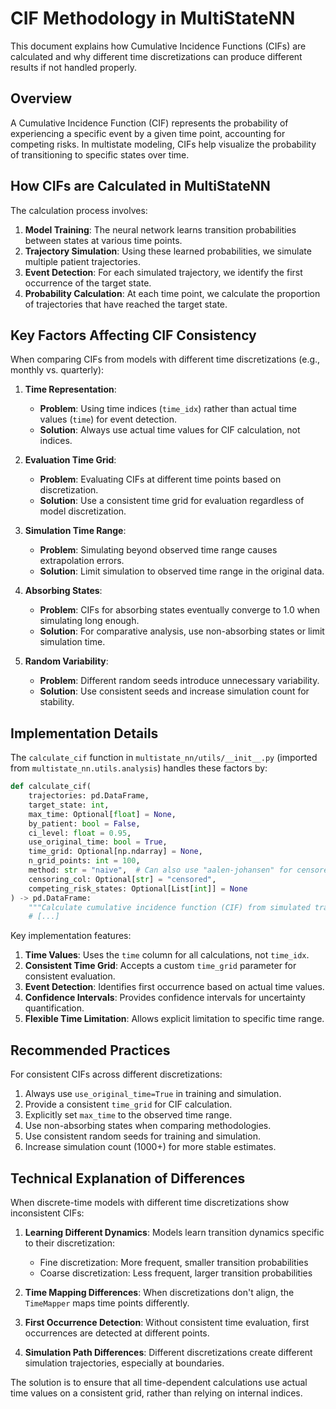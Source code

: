 # CIF Methodology in MultiStateNN

This document explains how Cumulative Incidence Functions (CIFs) are calculated and why different time discretizations can produce different results if not handled properly.

## Overview

A Cumulative Incidence Function (CIF) represents the probability of experiencing a specific event by a given time point, accounting for competing risks. In multistate modeling, CIFs help visualize the probability of transitioning to specific states over time.

## How CIFs are Calculated in MultiStateNN

The calculation process involves:

1. **Model Training**: The neural network learns transition probabilities between states at various time points.
2. **Trajectory Simulation**: Using these learned probabilities, we simulate multiple patient trajectories.
3. **Event Detection**: For each simulated trajectory, we identify the first occurrence of the target state.
4. **Probability Calculation**: At each time point, we calculate the proportion of trajectories that have reached the target state.

## Key Factors Affecting CIF Consistency

When comparing CIFs from models with different time discretizations (e.g., monthly vs. quarterly):

1. **Time Representation**:
   - **Problem**: Using time indices (`time_idx`) rather than actual time values (`time`) for event detection.
   - **Solution**: Always use actual time values for CIF calculation, not indices.

2. **Evaluation Time Grid**:
   - **Problem**: Evaluating CIFs at different time points based on discretization.
   - **Solution**: Use a consistent time grid for evaluation regardless of model discretization.

3. **Simulation Time Range**:
   - **Problem**: Simulating beyond observed time range causes extrapolation errors.
   - **Solution**: Limit simulation to observed time range in the original data.

4. **Absorbing States**:
   - **Problem**: CIFs for absorbing states eventually converge to 1.0 when simulating long enough.
   - **Solution**: For comparative analysis, use non-absorbing states or limit simulation time.

5. **Random Variability**:
   - **Problem**: Different random seeds introduce unnecessary variability.
   - **Solution**: Use consistent seeds and increase simulation count for stability.

## Implementation Details

The `calculate_cif` function in `multistate_nn/utils/__init__.py` (imported from `multistate_nn.utils.analysis`) handles these factors by:

```python
def calculate_cif(
    trajectories: pd.DataFrame,
    target_state: int,
    max_time: Optional[float] = None,
    by_patient: bool = False,
    ci_level: float = 0.95,
    use_original_time: bool = True,
    time_grid: Optional[np.ndarray] = None,
    n_grid_points: int = 100,
    method: str = "naive",  # Can also use "aalen-johansen" for censored data
    censoring_col: Optional[str] = "censored",
    competing_risk_states: Optional[List[int]] = None
) -> pd.DataFrame:
    """Calculate cumulative incidence function (CIF) from simulated trajectories."""
    # [...]
```

Key implementation features:

1. **Time Values**: Uses the `time` column for all calculations, not `time_idx`.
2. **Consistent Time Grid**: Accepts a custom `time_grid` parameter for consistent evaluation.
3. **Event Detection**: Identifies first occurrence based on actual time values.
4. **Confidence Intervals**: Provides confidence intervals for uncertainty quantification.
5. **Flexible Time Limitation**: Allows explicit limitation to specific time range.

## Recommended Practices

For consistent CIFs across different discretizations:

1. Always use `use_original_time=True` in training and simulation.
2. Provide a consistent `time_grid` for CIF calculation.
3. Explicitly set `max_time` to the observed time range.
4. Use non-absorbing states when comparing methodologies.
5. Use consistent random seeds for training and simulation.
6. Increase simulation count (1000+) for more stable estimates.

## Technical Explanation of Differences

When discrete-time models with different time discretizations show inconsistent CIFs:

1. **Learning Different Dynamics**: Models learn transition dynamics specific to their discretization:
   - Fine discretization: More frequent, smaller transition probabilities
   - Coarse discretization: Less frequent, larger transition probabilities

2. **Time Mapping Differences**: When discretizations don't align, the `TimeMapper` maps time points differently.

3. **First Occurrence Detection**: Without consistent time evaluation, first occurrences are detected at different points.

4. **Simulation Path Differences**: Different discretizations create different simulation trajectories, especially at boundaries.

The solution is to ensure that all time-dependent calculations use actual time values on a consistent grid, rather than relying on internal indices.